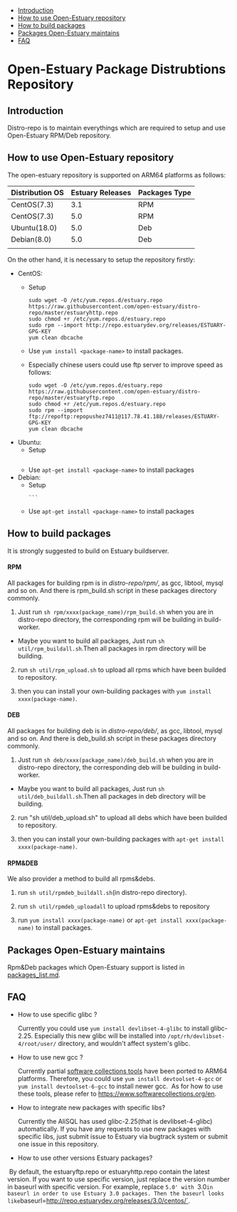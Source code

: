* [Introduction](#1)
* [How to use Open-Estuary repository](#2)
* [How to build packages](#3)
* [Packages Open-Estuary maintains](#4)
* [FAQ](#5)

# Open-Estuary Package Distrubtions Repository
## <a name="1">Introduction</a>
Distro-repo is to maintain everythings which are required to setup and use Open-Estuary RPM/Deb repository.  

## <a name="2">How to use Open-Estuary repository</a>
The open-estuary repository is supported on ARM64 platforms as follows:

|Distribution OS|Estuary Releases|Packages Type|
|--|--|--|
|CentOS(7.3)|3.1|RPM|
|CentOS(7.3)|5.0|RPM|
|Ubuntu(18.0)|5.0|Deb|
|Debian(8.0)|5.0|Deb|
||||

On the other hand, it is necessary to setup the repository firstly:

- CentOS:  
  - Setup
    ```
    sudo wget -O /etc/yum.repos.d/estuary.repo https://raw.githubusercontent.com/open-estuary/distro-repo/master/estuaryhttp.repo    
    sudo chmod +r /etc/yum.repos.d/estuary.repo
    sudo rpm --import http://repo.estuarydev.org/releases/ESTUARY-GPG-KEY
    yum clean dbcache
    ```
    
   - Use `yum install <package-name>` to install packages.   
   - Especially chinese users could use ftp server to improve speed as follows:    
     ```               
     sudo wget -O /etc/yum.repos.d/estuary.repo https://raw.githubusercontent.com/open-estuary/distro-repo/master/estuaryftp.repo     
     sudo chmod +r /etc/yum.repos.d/estuary.repo               
     sudo rpm --import ftp://repoftp:repopushez7411@117.78.41.188/releases/ESTUARY-GPG-KEY               
     yum clean dbcache
- Ubuntu: 
  - Setup
     ```
     ```
  - Use `apt-get install <package-name>` to install packages
       
- Debian:      
  - Setup       
     ```       
     ```     
  - Use `apt-get install <package-name>` to install packages

## <a name="3">How to build packages</a>  
It is strongly suggested to build on Estuary buildserver.  

#### RPM  
All packages for building rpm is in *distro-repo/rpm/*, as gcc, libtool, mysql and so on. And there is rpm_build.sh script in these packages directory commonly.  

1. Just run `sh rpm/xxxx(package_name)/rpm_build.sh` when you are in distro-repo directory, the corresponding rpm will be building in build-worker.

* Maybe you want to build all packages, Just run `sh util/rpm_buildall.sh`.Then all packages in rpm directory will be building.  

2. run `sh util/rpm_upload.sh` to upload all rpms which have been builded to repository.   

3. then you can install your own-building packages with `yum install xxxx(package-name)`.  

#### DEB
All packages for building deb is in *distro-repo/deb/*, as gcc, libtool, mysql and so on. And there is deb_build.sh script in these packages directory commonly.  

1. Just run `sh deb/xxxx(package_name)/deb_build.sh` when you are in distro-repo directory, the corresponding deb will be building in build-worker.

* Maybe you want to build all packages, Just run `sh util/deb_buildall.sh`.Then all packages in deb directory will be building.  

2. run "sh util/deb_upload.sh" to upload all debs which have been builded to repository.   

3. then you can install your own-building packages with `apt-get install xxxx(package-name)`.  

#### RPM&DEB
We also provider a method to build all rpms&debs.

1. run `sh util/rpmdeb_buildall.sh`(in distro-repo directory).   

2. run `sh util/rpmdeb_uploadall` to upload rpms&debs to repository 

3. run `yum install xxxx(package-name)` or `apt-get install xxxx(package-name)` to install packages.  

## <a name="4">Packages Open-Estuary maintains</a>  
Rpm&Deb packages which Open-Estuary support is listed in [packages_list.md](https://github.com/open-estuary/distro-repo/blob/master/packages_list.md).  

## <a name="5">FAQ</a>
* How to use specific glibc ?

  Currently you could use `yum install devlibset-4-glibc` to install glibc-2.25. Especially this new glibc will be installed into `/opt/rh/devlibset-4/root/user/` directory, and wouldn't affect system's glibc. 
  
* How to use new gcc ?
  
  Currently partial [software collections tools](https://www.softwarecollections.org/en/) have been ported to ARM64 platforms. Therefore, you could use `yum install devtoolset-4-gcc` or `yum install devtoolset-6-gcc` to install newer gcc. 
  As for how to use these tools, please refer to https://www.softwarecollections.org/en.

* How to integrate new packages with specific libs? 

  Currently the AliSQL has used glibc-2.25(that is devlibset-4-glibc) automatically. If you have any requests to use new packages with specific libs, just submit issue to Estuary via bugtrack system or submit one issue in this repository.

* How to use other versions Estuary packages?
 
  By default, the estuaryftp.repo or estuaryhttp.repo contain the latest version. If you want to use specific version, just replace the version number in baseurl with specific version. For example, replace `5.0' with `3.0` in baseurl in order to use Estuary 3.0 packages. Then the baseurl looks like `baseurl=http://repo.estuarydev.org/releases/3.0/centos/`.
  
